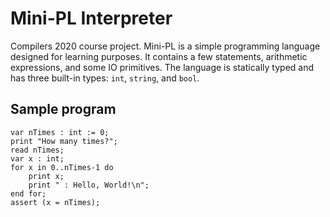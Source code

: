 # Mini-PL Interpreter
Compilers 2020 course project. Mini-PL is a simple programming language designed for learning purposes.
It contains a few statements, arithmetic expressions, and some IO primitives. The language is statically typed and has three built-in types: `int`, `string`, and `bool`.

## Sample program
```
var nTimes : int := 0;
print "How many times?";
read nTimes;
var x : int;
for x in 0..nTimes-1 do
    print x;
    print " : Hello, World!\n";
end for;
assert (x = nTimes);
```